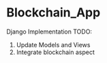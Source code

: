 # Blockchain_App
Django Implementation
TODO:
1) Update Models and Views
2) Integrate blockchain aspect

